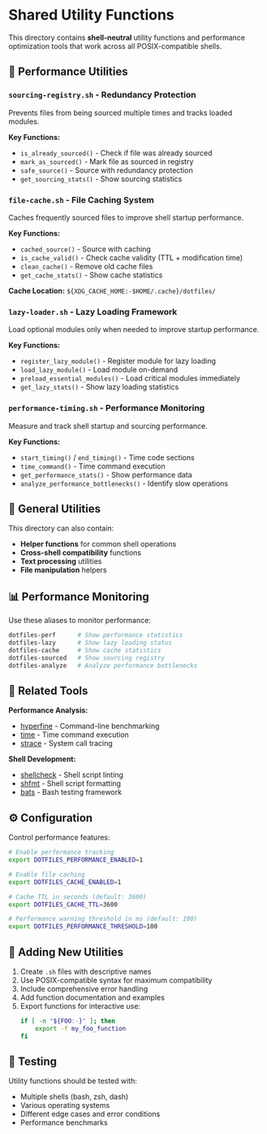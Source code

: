 # Shared Utility Functions

This directory contains **shell-neutral** utility functions and performance optimization tools that work across all POSIX-compatible shells.

## 🚀 **Performance Utilities**

### **`sourcing-registry.sh`** - Redundancy Protection
Prevents files from being sourced multiple times and tracks loaded modules.

**Key Functions:**
- `is_already_sourced()` - Check if file was already sourced
- `mark_as_sourced()` - Mark file as sourced in registry
- `safe_source()` - Source with redundancy protection
- `get_sourcing_stats()` - Show sourcing statistics

### **`file-cache.sh`** - File Caching System
Caches frequently sourced files to improve shell startup performance.

**Key Functions:**
- `cached_source()` - Source with caching
- `is_cache_valid()` - Check cache validity (TTL + modification time)
- `clean_cache()` - Remove old cache files
- `get_cache_stats()` - Show cache statistics

**Cache Location:** `${XDG_CACHE_HOME:-$HOME/.cache}/dotfiles/`

### **`lazy-loader.sh`** - Lazy Loading Framework
Load optional modules only when needed to improve startup performance.

**Key Functions:**
- `register_lazy_module()` - Register module for lazy loading
- `load_lazy_module()` - Load module on-demand
- `preload_essential_modules()` - Load critical modules immediately
- `get_lazy_stats()` - Show lazy loading statistics

### **`performance-timing.sh`** - Performance Monitoring
Measure and track shell startup and sourcing performance.

**Key Functions:**
- `start_timing()` / `end_timing()` - Time code sections
- `time_command()` - Time command execution
- `get_performance_stats()` - Show performance data
- `analyze_performance_bottlenecks()` - Identify slow operations

## 🔧 **General Utilities**

This directory can also contain:
- **Helper functions** for common shell operations
- **Cross-shell compatibility** functions
- **Text processing** utilities
- **File manipulation** helpers

## 📊 **Performance Monitoring**

Use these aliases to monitor performance:
```bash
dotfiles-perf      # Show performance statistics
dotfiles-lazy      # Show lazy loading status
dotfiles-cache     # Show cache statistics  
dotfiles-sourced   # Show sourcing registry
dotfiles-analyze   # Analyze performance bottlenecks
```

## 🔗 **Related Tools**

**Performance Analysis:**
- [hyperfine](https://github.com/sharkdp/hyperfine) - Command-line benchmarking
- [time](https://www.gnu.org/software/time/) - Time command execution
- [strace](https://strace.io/) - System call tracing

**Shell Development:**
- [shellcheck](https://github.com/koalaman/shellcheck) - Shell script linting
- [shfmt](https://github.com/mvdan/sh) - Shell script formatting
- [bats](https://github.com/bats-core/bats-core) - Bash testing framework

## ⚙️ **Configuration**

Control performance features:
```bash
# Enable performance tracking
export DOTFILES_PERFORMANCE_ENABLED=1

# Enable file caching
export DOTFILES_CACHE_ENABLED=1

# Cache TTL in seconds (default: 3600)
export DOTFILES_CACHE_TTL=3600

# Performance warning threshold in ms (default: 100)
export DOTFILES_PERFORMANCE_THRESHOLD=100
```

## 📝 **Adding New Utilities**

1. Create `.sh` files with descriptive names
2. Use POSIX-compatible syntax for maximum compatibility
3. Include comprehensive error handling
4. Add function documentation and examples
5. Export functions for interactive use:
   ```bash
   if [ -n "${FOO:-}" ]; then
       export -f my_foo_function
   fi
   ```

## 🧪 **Testing**

Utility functions should be tested with:
- Multiple shells (bash, zsh, dash)
- Various operating systems
- Different edge cases and error conditions
- Performance benchmarks
